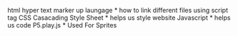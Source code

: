 html hyper text marker up laungage
    * how to link different files using script tag
CSS Casacading Style Sheet 
    * helps us style website
Javascript
    * helps us code
P5.play.js
    * Used For Sprites